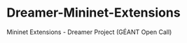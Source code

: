 Dreamer-Mininet-Extensions
==========================

Mininet Extensions - Dreamer Project (GÉANT Open Call)

